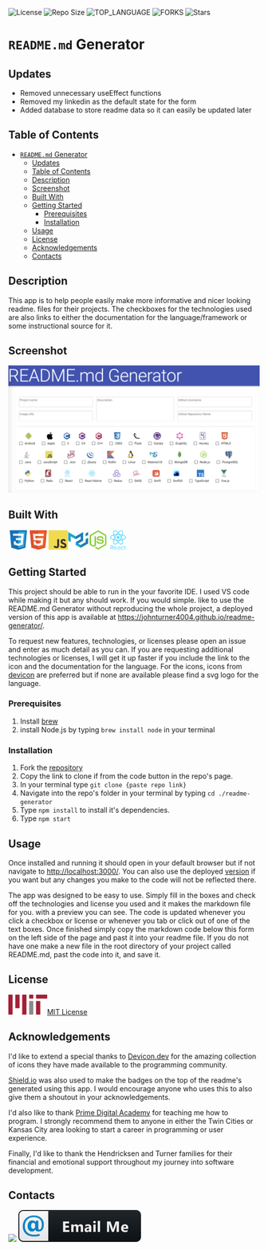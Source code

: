 ![License](https://img.shields.io/github/license/johnturner4004/readme-generator.svg?style=for-the-badge) ![Repo Size](https://img.shields.io/github/languages/code-size/johnturner4004/readme-generator.svg?style=for-the-badge) ![TOP_LANGUAGE](https://img.shields.io/github/languages/top/johnturner4004/readme-generator.svg?style=for-the-badge) ![FORKS](https://img.shields.io/github/forks/johnturner4004/readme-generator.svg?style=for-the-badge&social) ![Stars](https://img.shields.io/github/stars/johnturner4004/readme-generator.svg?style=for-the-badge)
    
# `README.md` Generator

## Updates

- Removed unnecessary useEffect functions
- Removed my linkedin as the default state for the form
- Added database to store readme data so it can easily be updated later

## Table of Contents

- [`README.md` Generator](#readmemd-generator)
  - [Updates](#updates)
  - [Table of Contents](#table-of-contents)
  - [Description](#description)
  - [Screenshot](#screenshot)
  - [Built With](#built-with)
  - [Getting Started](#getting-started)
    - [Prerequisites](#prerequisites)
    - [Installation](#installation)
  - [Usage](#usage)
  - [License](#license)
  - [Acknowledgements](#acknowledgements)
  - [Contacts](#contacts)

## Description

This app is to help people easily make more informative and nicer looking readme. files for their projects. The checkboxes for the technologies used are also links to either the documentation for the language/framework or some instructional source for it.

## Screenshot

<img src="./Screen Shot 2021-08-09 at 10.37.00 AM.png" />

## Built With

<a href="https://www.w3schools.com/w3css/defaulT.asp"><img src="https://raw.githubusercontent.com/devicons/devicon/master/icons/css3/css3-original.svg" height="40px" width="40px" /></a><a href="https://www.w3schools.com/html/"><img src="https://raw.githubusercontent.com/devicons/devicon/master/icons/html5/html5-original.svg" height="40px" width="40px" /></a><a href="https://www.w3schools.com/js/default.asp"><img src="https://raw.githubusercontent.com/devicons/devicon/master/icons/javascript/javascript-original.svg" height="40px" width="40px" /></a><a href="https://material-ui.com/"><img src="https://raw.githubusercontent.com/devicons/devicon/master/icons/materialui/materialui-original.svg" height="40px" width="40px" /></a><a href="https://nodejs.org/en/"><img src="https://raw.githubusercontent.com/devicons/devicon/master/icons/nodejs/nodejs-original.svg" height="40px" width="40px" /></a><a href="https://reactjs.org/"><img src="https://raw.githubusercontent.com/devicons/devicon/master/icons/react/react-original-wordmark.svg" height="40px" width="40px" /></a>
    
## Getting Started

This project should be able to run in the  your favorite IDE. I used VS code while making it but any should work. If you would simple. like to use the README.md Generator without reproducing the whole project, a deployed version of this app is available at https://johnturner4004.github.io/readme-generator/. 

To request new features, technologies, or licenses please open an issue and enter as much detail as you can. If you are requesting additional technologies or licenses, I will get it up faster if you include the link to the icon and the documentation for the language. For the icons, icons from [devicon](https://github.com/devicons/devicon) are preferred but if none are available please find a svg logo for the language.

### Prerequisites

1. Install [brew](https://docs.brew.sh/Installation)
2. install Node.js by typing ```brew install node``` in your terminal

### Installation

1. Fork the [repository](https://github.com/johnturner4004/readme-generator)
2. Copy the link to clone if from the code button in the repo's page.
3. In your terminal type ```git clone {paste repo link}```
4. Navigate into the repo's folder in your terminal by typing ```cd ./readme-generator```
5. Type ```npm install``` to install it's dependencies.
6. Type ```npm start```

## Usage

Once installed and running it should open in your default browser but if not navigate to [http://localhost:3000/](http://localhost:3000/). You can also use the deployed [version](https://johnturner4004.github.io/readme-generator) if you want but any changes you make to the code will not be reflected there. 

The app was designed to be easy to use. Simply fill in the boxes and check off the technologies and license you used and it makes the markdown file for you. with a preview you can see. The code is updated whenever you click a checkbox or license or whenever you tab or click out of one of the text boxes. Once finished simply copy the markdown code below this form on the left side of the page and past it into your readme file. If you do not have one make a new file in the root directory of your project called README.md, past the code into it, and save it.


## License

<a href="https://choosealicense.com/licenses/mit/"><img src="https://raw.githubusercontent.com/johnturner4004/readme-generator/master/src/components/assets/images/mit.svg" height=40 />MIT License</a>
## Acknowledgements

I'd like to extend a special thanks to [Devicon.dev](https://devicon.dev/) for the amazing collection of icons they have made available to the programming community. 

[Shield.io](https://shields.io/) was also used to make the badges on the top of the readme's generated using this app. I would encourage anyone who uses this to also give them a shoutout in your acknowledgements.

I'd also like to thank [Prime Digital Academy](https://www.primeacademy.io/) for teaching me how to program. I strongly recommend them to anyone in either the Twin Cities or Kansas City area looking to start a career in programming or user experience.

Finally, I'd like to thank the Hendricksen and Turner families for their financial and emotional support throughout my journey into software development. 

## Contacts

<a href="https://www.linkedin.com/in/johnturner4004"><img src="https://img.shields.io/badge/LinkedIn-0077B5?style=for-the-badge&logo=linkedin&logoColor=white" /></a>  <a href="mailto:johnturner4004@gmail.com"><img src=https://raw.githubusercontent.com/johnturner4004/readme-generator/master/src/components/assets/images/email_me_button_icon_151852.svg /></a>